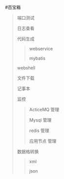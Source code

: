 #百宝箱
> 端口测试
>
> 日志查看
>
> 代码生成
>> webservice
>>
>> mybatis
>
> webshell
> 
> 文件下载
> 
> 记事本
>
> 监控
>> ActiceMQ 管理
>>
>> Mysql 管理
>>
>> redis 管理
>>
>> 应用节点 管理
> 
> 数据格转换
>> xml
>>
>> json
>>
>>  